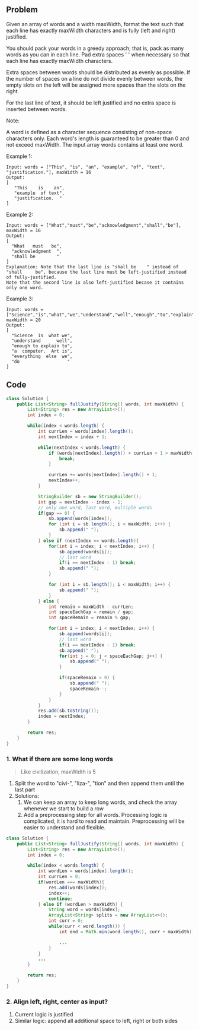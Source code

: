 ## Problem

Given an array of words and a width maxWidth, format the text such that each line has exactly maxWidth characters and is fully (left and right) justified.

You should pack your words in a greedy approach; that is, pack as many words as you can in each line. Pad extra spaces ' ' when necessary so that each line has exactly maxWidth characters.

Extra spaces between words should be distributed as evenly as possible. If the number of spaces on a line do not divide evenly between words, the empty slots on the left will be assigned more spaces than the slots on the right.

For the last line of text, it should be left justified and no extra space is inserted between words.

Note:

A word is defined as a character sequence consisting of non-space characters only.
Each word's length is guaranteed to be greater than 0 and not exceed maxWidth.
The input array words contains at least one word.

Example 1:

```
Input: words = ["This", "is", "an", "example", "of", "text", "justification."], maxWidth = 16
Output:
[
   "This    is    an",
   "example  of text",
   "justification.  "
]
```

Example 2:

```
Input: words = ["What","must","be","acknowledgment","shall","be"], maxWidth = 16
Output:
[
  "What   must   be",
  "acknowledgment  ",
  "shall be        "
]
Explanation: Note that the last line is "shall be    " instead of "shall     be", because the last line must be left-justified instead of fully-justified.
Note that the second line is also left-justified becase it contains only one word.
```

Example 3:

```
Input: words = ["Science","is","what","we","understand","well","enough","to","explain","to","a","computer.","Art","is","everything","else","we","do"], maxWidth = 20
Output:
[
  "Science  is  what we",
  "understand      well",
  "enough to explain to",
  "a  computer.  Art is",
  "everything  else  we",
  "do                  "
]
```

## Code

```java
class Solution {
    public List<String> fullJustify(String[] words, int maxWidth) {
        List<String> res = new ArrayList<>();
        int index = 0;

        while(index < words.length) {
            int currLen = words[index].length();
            int nextIndex = index + 1;

            while(nextIndex < words.length) {
                if (words[nextIndex].length() + currLen + 1 > maxWidth) {
                    break;
                }

                currLen += words[nextIndex].length() + 1;
                nextIndex++;
            }

            StringBuilder sb = new StringBuilder();
            int gap = nextIndex - index - 1;
            // only one word, last word, multiple words
            if(gap == 0) {
                sb.append(words[index]);
                for (int i = sb.length(); i < maxWidth; i++) {
                    sb.append(" ");
                }
            } else if (nextIndex == words.length){
                for(int i = index; i < nextIndex; i++) {
                    sb.append(words[i]);
                    // last word
                    if(i == nextIndex - 1) break;
                    sb.append(" ");
                }

                for (int i = sb.length(); i < maxWidth; i++) {
                    sb.append(" ");
                }
            } else {
                int remain = maxWidth - currLen;
                int spaceEachGap = remain / gap;
                int spaceRemain = remain % gap;

                for(int i = index; i < nextIndex; i++) {
                    sb.append(words[i]);
                    // last word
                    if(i == nextIndex - 1) break;
                    sb.append(" ");
                    for(int j = 0; j < spaceEachGap; j++) {
                        sb.append(" ");
                    }

                    if(spaceRemain > 0) {
                        sb.append(" ");
                        spaceRemain--;
                    }
                }
            }
            res.add(sb.toString());
            index = nextIndex;
        }

        return res;
    }
}
```

### 1. What if there are some long words

> Like civilization, maxWidth is 5

1. Split the word to "civi-", "liza-", "tion" and then append them until the last part
2. Solutions:
   1. We can keep an array to keep long words, and check the array whenever we start to build a row
   2. Add a preprocessing step for all words. Processing logic is complicated, it is hard to read and maintain. Preprocessing will be easier to understand and flexible.

```java
class Solution {
    public List<String> fullJustify(String[] words, int maxWidth) {
        List<String> res = new ArrayList<>();
        int index = 0;

        while(index < words.length) {
            int wordLen = words[index].length();
            int currLen = 0;
            if(wordLen === maxWidth){
                res.add(words[index]);
                index++;
                continue;
            } else if (wordLen > maxWidth) {
                String word = words[index];
                ArrayList<String> splits = new ArrayList<>();
                int curr = 0;
                while(curr < word.length()) {
                    int end = Math.min(word.length(), curr + maxWidth);

                    ...
                }
            }
            ...
        }

        return res;
    }
}
```

### 2. Align left, right, center as input?

1. Current logic is justified
2. Similar logic: append all additional space to left, right or both sides
